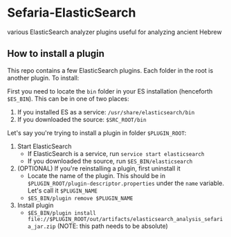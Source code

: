 # Sefaria-ElasticSearch
various ElasticSearch analyzer plugins useful for analyzing ancient Hebrew

## How to install a plugin
This repo contains a few ElasticSearch plugins. Each folder in the root is another plugin.
To install:

First you need to locate the `bin` folder in your ES installation (henceforth `$ES_BIN`). This can be in one of two places:

1. If you installed ES as a service: `/usr/share/elasticsearch/bin`
2. If you downloaded the source: `$SRC_ROOT/bin`

Let's say you're trying to install a plugin in folder `$PLUGIN_ROOT`:

1. Start ElasticSearch
   - If ElasticSearch is a service, run `service start elasticsearch`
   - If you downloaded the source, run `$ES_BIN/elasticsearch`
2. (OPTIONAL) If you're reinstalling a plugin, first uninstall it
   - Locate the name of the plugin. This should be in `$PLUGIN_ROOT/plugin-descriptor.properties` under the `name` variable. Let's call it `$PLUGIN_NAME`
   - `$ES_BIN/plugin remove $PLUGIN_NAME`
3. Install plugin
   - `$ES_BIN/plugin install file://$PLUGIN_ROOT/out/artifacts/elasticsearch_analysis_sefaria_jar.zip` (NOTE: this path needs to be absolute)
   
   
   
